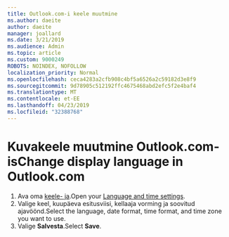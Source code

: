```yaml
---
title: Outlook.com-i keele muutmine
ms.author: daeite
author: daeite
manager: joallard
ms.date: 3/21/2019
ms.audience: Admin
ms.topic: article
ms.custom: 9000249
ROBOTS: NOINDEX, NOFOLLOW
localization_priority: Normal
ms.openlocfilehash: ceca4283a2cfb908c4bf5a6526a2c59182d3e8f9
ms.sourcegitcommit: 9d78905c512192ffc4675468abd2efc5f2e4baf4
ms.translationtype: MT
ms.contentlocale: et-EE
ms.lasthandoff: 04/23/2019
ms.locfileid: "32388768"
---
```

# <a name="change-display-language-in-outlookcom"></a><span data-ttu-id="c0082-102">Kuvakeele muutmine Outlook.com-is</span><span class="sxs-lookup"><span data-stu-id="c0082-102">Change display language in Outlook.com</span></span>

1. <span data-ttu-id="c0082-103">Ava oma [keele- ja](https://go.microsoft.com/fwlink/?linkid=2085505).</span><span class="sxs-lookup"><span data-stu-id="c0082-103">Open your [Language and time settings](https://go.microsoft.com/fwlink/?linkid=2085505).</span></span>
1. <span data-ttu-id="c0082-104">Valige keel, kuupäeva esitusviisi, kellaaja vorming ja soovitud ajavöönd.</span><span class="sxs-lookup"><span data-stu-id="c0082-104">Select the language, date format, time format, and time zone you want to use.</span></span>
1. <span data-ttu-id="c0082-105">Valige **Salvesta**.</span><span class="sxs-lookup"><span data-stu-id="c0082-105">Select **Save**.</span></span>